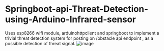 # Springboot-api-Threat-Detection-using-Arduino-Infrared-sensor
Uses esp8266 wifi module, arduinohttpclient and springboot to implement a trivial threat detection system for posting on /obstacle api endpoint , as a possible detection 
of threat signal.
![image](https://github.com/bishalbashyal33/Springboot-api-Threat-Detection-using-Arduino-Infrared-sensor/assets/63231700/e28092f5-8b85-4ee8-a629-eabc30538c50)





